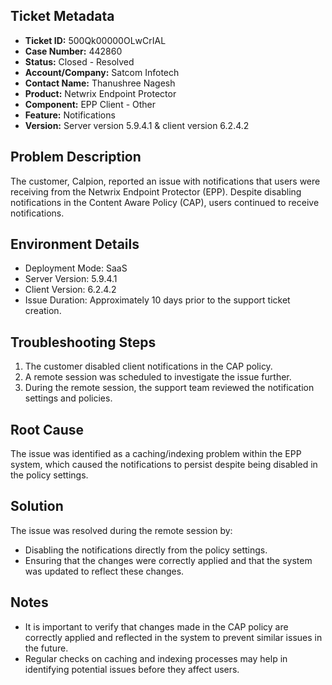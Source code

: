 ## Ticket Metadata
- **Ticket ID:** 500Qk00000OLwCrIAL
- **Case Number:** 442860
- **Status:** Closed - Resolved
- **Account/Company:** Satcom Infotech
- **Contact Name:** Thanushree Nagesh
- **Product:** Netwrix Endpoint Protector
- **Component:** EPP Client - Other
- **Feature:** Notifications
- **Version:** Server version 5.9.4.1 & client version 6.2.4.2

## Problem Description
The customer, Calpion, reported an issue with notifications that users were receiving from the Netwrix Endpoint Protector (EPP). Despite disabling notifications in the Content Aware Policy (CAP), users continued to receive notifications.

## Environment Details
- Deployment Mode: SaaS
- Server Version: 5.9.4.1
- Client Version: 6.2.4.2
- Issue Duration: Approximately 10 days prior to the support ticket creation.

## Troubleshooting Steps
1. The customer disabled client notifications in the CAP policy.
2. A remote session was scheduled to investigate the issue further.
3. During the remote session, the support team reviewed the notification settings and policies.

## Root Cause
The issue was identified as a caching/indexing problem within the EPP system, which caused the notifications to persist despite being disabled in the policy settings.

## Solution
The issue was resolved during the remote session by:
- Disabling the notifications directly from the policy settings.
- Ensuring that the changes were correctly applied and that the system was updated to reflect these changes.

## Notes
- It is important to verify that changes made in the CAP policy are correctly applied and reflected in the system to prevent similar issues in the future.
- Regular checks on caching and indexing processes may help in identifying potential issues before they affect users.